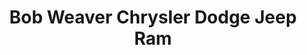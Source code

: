 ---
title: "Bob Weaver Chrysler Dodge Jeep Ram"
url: /pottsville/bob-weaver-chrysler-dodge-jeep-ram/
shop: car
---